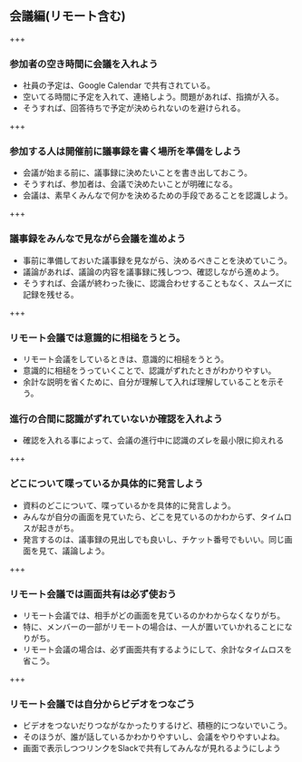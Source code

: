 ## 会議編(リモート含む)

+++

### 参加者の空き時間に会議を入れよう

* 社員の予定は、Google Calendar で共有されている。
* 空いてる時間に予定を入れて、連絡しよう。問題があれば、指摘が入る。
* そうすれば、回答待ちで予定が決められないのを避けられる。

+++

### 参加する人は開催前に議事録を書く場所を準備をしよう

* 会議が始まる前に、議事録に決めたいことを書き出しておこう。
* そうすれば、参加者は、会議で決めたいことが明確になる。
* 会議は、素早くみんなで何かを決めるための手段であることを認識しよう。

+++

### 議事録をみんなで見ながら会議を進めよう

* 事前に準備しておいた議事録を見ながら、決めるべきことを決めていこう。
* 議論があれば、議論の内容を議事録に残しつつ、確認しながら進めよう。
* そうすれば、会議が終わった後に、認識合わせすることもなく、スムーズに記録を残せる。

+++


### リモート会議では意識的に相槌をうとう。

* リモート会議をしているときは、意識的に相槌をうとう。
* 意識的に相槌をうっていくことで、認識がずれたときがわかりやすい。
* 余計な説明を省くために、自分が理解して入れば理解していることを示そう。



### 進行の合間に認識がずれていないか確認を入れよう

* 確認を入れる事によって、会議の進行中に認識のズレを最小限に抑えれる

+++

### どこについて喋っているか具体的に発言しよう

* 資料のどこについて、喋っているかを具体的に発言しよう。
* みんなが自分の画面を見ていたら、どこを見ているのかわからず、タイムロスが起きがち。
* 発言するのは、議事録の見出しでも良いし、チケット番号でもいい。同じ画面を見て、議論しよう。


+++

### リモート会議では画面共有は必ず使おう

* リモート会議では、相手がどの画面を見ているのかわからなくなりがち。
* 特に、メンバーの一部がリモートの場合は、一人が置いていかれることになりがち。
* リモート会議の場合は、必ず画面共有するようにして、余計なタイムロスを省こう。

+++

### リモート会議では自分からビデオをつなごう

* ビデオをつないだりつながなかったりするけど、積極的につないでいこう。
* そのほうが、誰が話しているかわかりやすいし、会議をやりやすいよね。
* 画面で表示しつつリンクをSlackで共有してみんなが見れるようにしよう
